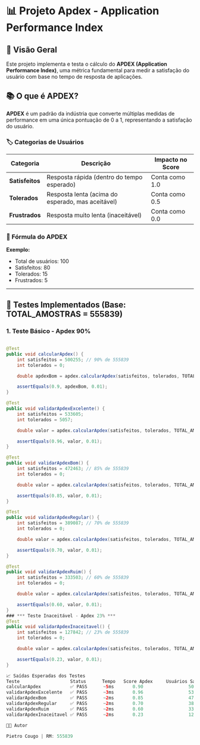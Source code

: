 # 📊 Projeto Apdex - Application Performance Index

## 🎯 Visão Geral

Este projeto implementa e testa o cálculo do **APDEX (Application Performance Index)**, uma métrica fundamental para medir a satisfação do usuário com base no tempo de resposta de aplicações.

## 📚 O que é APDEX?

**APDEX** é um padrão da indústria que converte múltiplas medidas de performance em uma única pontuação de 0 a 1, representando a satisfação do usuário.

### 🏷️ Categorias de Usuários

| Categoria | Descrição | Impacto no Score |
|-----------|-----------|------------------|
| **Satisfeitos** | Resposta rápida (dentro do tempo esperado) | Conta como 1.0 |
| **Tolerados** | Resposta lenta (acima do esperado, mas aceitável) | Conta como 0.5 |
| **Frustrados** | Resposta muito lenta (inaceitável) | Conta como 0.0 |

### 🧮 Fórmula do APDEX



**Exemplo:**
- Total de usuários: 100
- Satisfeitos: 80
- Tolerados: 15
- Frustrados: 5


---

## 🧪 Testes Implementados (Base: TOTAL_AMOSTRAS = 555839)

### **1. Teste Básico - Apdex 90%**
```java

@Test
public void calcularApdex() {
    int satisfeitos = 500255; // 90% de 555839
    int tolerados = 0;

    double apdexBom = apdex.calcularApdex(satisfeitos, tolerados, TOTAL_AMOSTRAS);

    assertEquals(0.9, apdexBom, 0.01);
}

@Test
public void validarApdexExcelente() {
    int satisfeitos = 533605;
    int tolerados = 5057;

    double valor = apdex.calcularApdex(satisfeitos, tolerados, TOTAL_AMOSTRAS);

    assertEquals(0.96, valor, 0.01);
}

@Test
public void validarApdexBom() {
    int satisfeitos = 472463; // 85% de 555839
    int tolerados = 0;

    double valor = apdex.calcularApdex(satisfeitos, tolerados, TOTAL_AMOSTRAS);

    assertEquals(0.85, valor, 0.01);
}

@Test
public void validarApdexRegular() {
    int satisfeitos = 389087; // 70% de 555839
    int tolerados = 0;

    double valor = apdex.calcularApdex(satisfeitos, tolerados, TOTAL_AMOSTRAS);

    assertEquals(0.70, valor, 0.01);
}

@Test
public void validarApdexRuim() {
    int satisfeitos = 333503; // 60% de 555839
    int tolerados = 0;

    double valor = apdex.calcularApdex(satisfeitos, tolerados, TOTAL_AMOSTRAS);

    assertEquals(0.60, valor, 0.01);
}
### *** Teste Inaceitável - Apdex 23% ***
@Test
public void validarApdexInaceitavel() {
    int satisfeitos = 127842; // 23% de 555839
    int tolerados = 0;

    double valor = apdex.calcularApdex(satisfeitos, tolerados, TOTAL_AMOSTRAS);

    assertEquals(0.23, valor, 0.01);
}

📈 Saídas Esperadas dos Testes
Teste	                Status	    Tempo	Score Apdex	    Usuários Satisfeitos	Usuários Tolerados
calcularApdex	        ✅ PASS	    ~5ms	   0.90	                500,255	                0
validarApdexExcelente	✅ PASS	    ~3ms	   0.96	                533,605	              5,057
validarApdexBom	        ✅ PASS	    ~2ms	   0.85	                472,463	                0
validarApdexRegular	    ✅ PASS	    ~2ms	   0.70	                389,087	                0
validarApdexRuim	    ✅ PASS	    ~2ms	   0.60	                333,503	                0
validarApdexInaceitavel	✅ PASS	    ~2ms	   0.23	                127,842	                0

👨‍💻 Autor

Pietro Cougo | RM: 555839
